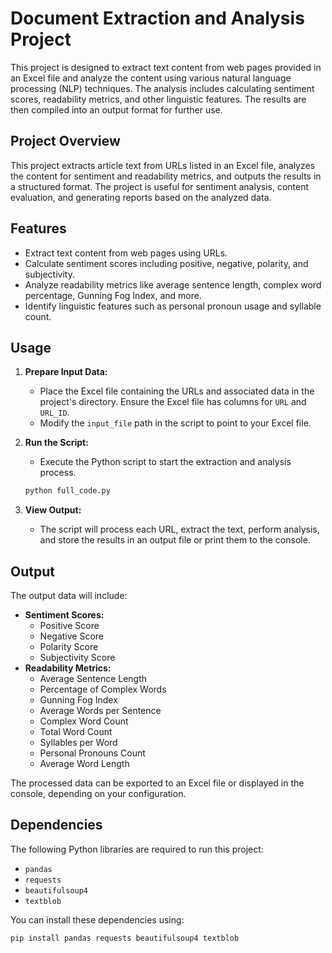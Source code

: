 
# Document Extraction and Analysis Project

This project is designed to extract text content from web pages provided in an Excel file and analyze the content using various natural language processing (NLP) techniques. The analysis includes calculating sentiment scores, readability metrics, and other linguistic features. The results are then compiled into an output format for further use.

## Project Overview

This project extracts article text from URLs listed in an Excel file, analyzes the content for sentiment and readability metrics, and outputs the results in a structured format. The project is useful for sentiment analysis, content evaluation, and generating reports based on the analyzed data.

## Features

- Extract text content from web pages using URLs.
- Calculate sentiment scores including positive, negative, polarity, and subjectivity.
- Analyze readability metrics like average sentence length, complex word percentage, Gunning Fog Index, and more.
- Identify linguistic features such as personal pronoun usage and syllable count.


## Usage

1. **Prepare Input Data:**
   - Place the Excel file containing the URLs and associated data in the project's directory. Ensure the Excel file has columns for `URL` and `URL_ID`.
   - Modify the `input_file` path in the script to point to your Excel file.

2. **Run the Script:**
   - Execute the Python script to start the extraction and analysis process.
   ```bash
   python full_code.py
   ```

3. **View Output:**
   - The script will process each URL, extract the text, perform analysis, and store the results in an output file or print them to the console.

## Output

The output data will include:
- **Sentiment Scores:**
  - Positive Score
  - Negative Score
  - Polarity Score
  - Subjectivity Score
- **Readability Metrics:**
  - Average Sentence Length
  - Percentage of Complex Words
  - Gunning Fog Index
  - Average Words per Sentence
  - Complex Word Count
  - Total Word Count
  - Syllables per Word
  - Personal Pronouns Count
  - Average Word Length

The processed data can be exported to an Excel file or displayed in the console, depending on your configuration.

## Dependencies

The following Python libraries are required to run this project:
- `pandas`
- `requests`
- `beautifulsoup4`
- `textblob`

You can install these dependencies using:
```bash
pip install pandas requests beautifulsoup4 textblob
```
